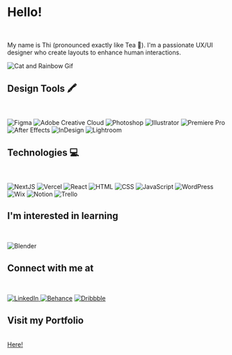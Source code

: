 # Hello!
<br/>
<p>My name is Thi (pronounced exactly like Tea &#127861;). I&#39;m a passionate UX/UI designer who create layouts to enhance human interactions.</p>
<img alt="Cat and Rainbow Gif" src="https://i0.wp.com/www.printmag.com/wp-content/uploads/2021/02/4cbe8d_f1ed2800a49649848102c68fc5a66e53mv2.gif?resize=476%2C280&ssl=1" />

## Design Tools &#128397;
<br/>
<p align="left">
<img alt="Figma" src="https://img.shields.io/badge/Figma-F24E1E?style=for-the-badge&logo=figma&logoColor=white" />
<img alt="Adobe Creative Cloud" src="https://img.shields.io/badge/Adobe%20Creative%20Cloud-DA1F26?style=for-the-badge&logo=Adobe%20Creative%20Cloud&logoColor=white" />
<img alt="Photoshop" src="https://img.shields.io/badge/Adobe%20Photoshop-31A8FF?style=for-the-badge&logo=Adobe%20Photoshop&logoColor=black" />
<img alt="Illustrator" src="https://img.shields.io/badge/Adobe%20Illustrator-FF9A00?style=for-the-badge&logo=adobe%20illustrator&logoColor=white" />
<img alt="Premiere Pro" src="https://img.shields.io/badge/Adobe%20Premiere%20Pro-9999FF?style=for-the-badge&logo=Adobe%20Premiere%20Pro&logoColor=white" /> <img alt="After Effects" src="https://img.shields.io/badge/Adobe%20after%20affects-CF96FD?style=for-the-badge&logo=Adobe%20after%20effects&logoColor=393665" />
<img alt="InDesign" src="https://img.shields.io/badge/Adobe%20InDesign-FF3366?style=for-the-badge&logo=Adobe%20InDesign&logoColor=white" />
<img alt="Lightroom" src="https://img.shields.io/badge/Adobe%20Lightroom-31A8FF?style=for-the-badge&logo=Adobe%20Lightroom&logoColor=white" /> 

</p>

## Technologies &#128187;
<br/>
<p align="left">
<img alt="NextJS" src="https://img.shields.io/badge/next.js-000000?style=for-the-badge&logo=nextdotjs&logoColor=white" />
<img alt="Vercel" src="https://img.shields.io/badge/Vercel-000000?style=for-the-badge&logo=vercel&logoColor=white" /> 
<img alt="React" src="https://img.shields.io/badge/React-20232A?style=for-the-badge&logo=react&logoColor=61DAFB" /> 
<img alt="HTML" src="https://img.shields.io/badge/HTML5-E34F26?style=for-the-badge&logo=html5&logoColor=white" /> 
<img alt="CSS" src="https://img.shields.io/badge/CSS3-1572B6?style=for-the-badge&logo=css3&logoColor=white" /> 
<img alt="JavaScript" src="https://img.shields.io/badge/JavaScript-323330?style=for-the-badge&logo=javascript&logoColor=F7DF1E" /> 
<img alt="WordPress" src="https://img.shields.io/badge/Wordpress-21759B?style=for-the-badge&logo=wordpress&logoColor=white" /> 
<img alt="Wix" src="https://img.shields.io/badge/Wix-000?style=for-the-badge&logo=wix&logoColor=white" />
<img alt="Notion" src="https://img.shields.io/badge/Notion-000000?style=for-the-badge&logo=notion&logoColor=white" />
<img alt="Trello" src="https://img.shields.io/badge/Trello-0052CC?style=for-the-badge&logo=trello&logoColor=white" />
 </p>

## I'm interested in learning 
<br/>
<p align="left">
<img alt="Blender" src="https://img.shields.io/badge/blender-%23F5792A.svg?style=for-the-badge&logo=blender&logoColor=white" />
 </p>

## Connect with me at
<br/>
<p align="left">
 <a href="https://www.linkedin.com/in/thi-nguyen-2b4572216/"> <img alt="LinkedIn" src="https://img.shields.io/badge/LinkedIn-0077B5?style=for-the-badge&logo=linkedin&logoColor=white" /> </a>
<a href="https://www.behance.net/thinguyen77"><img alt="Behance" src="https://img.shields.io/badge/Behance-0054F7?style=for-the-badge&logo=behance&logoColor=white" /></a>
<a href="https://dribbble.com/thinguyenn"><img alt="Dribbble" src="https://img.shields.io/badge/Dribbble-EA4C89?style=for-the-badge&logo=dribbble&logoColor=white" /></a>
 </p>
 
 ## Visit my Portfolio
<br/>
<a href="https://thinguyen.ca/">Here!</a>

<!-- <img alt="Github statistic" src="https://github-readme-stats.vercel.app/api/top-langs/?username={mthinguyen}" /> -->

 



























<!--
**mthinguyen/mthinguyen** is a ✨ _special_ ✨ repository because its `README.md` (this file) appears on your GitHub profile.

Here are some ideas to get you started:

- 🔭 I’m currently working on ...
- 🌱 I’m currently learning ...
- 👯 I’m looking to collaborate on ...
- 🤔 I’m looking for help with ...
- 💬 Ask me about ...
- 📫 How to reach me: ...
- 😄 Pronouns: ...
- ⚡ Fun fact: ...
-->
